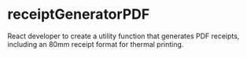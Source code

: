 # receiptGeneratorPDF
 React developer to create a utility function that generates PDF receipts, including an 80mm receipt format for thermal printing.
